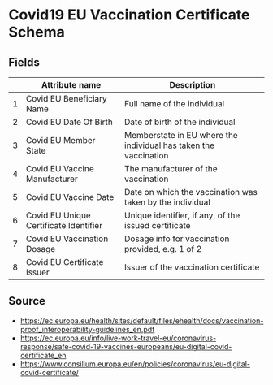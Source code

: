 # Covid19 EU Vaccination Certificate Schema

## Fields

|   | Attribute name                         | Description                                                      |
|---|----------------------------------------|------------------------------------------------------------------|
| 1 | Covid EU Beneficiary Name              | Full name of the individual                                      |
| 2 | Covid EU Date Of Birth                 | Date of birth of the individual                                  |
| 3 | Covid EU Member State                  | Memberstate in EU where the individual has taken the vaccination |
| 4 | Covid EU Vaccine Manufacturer          | The manufacturer of the vaccination                              |
| 5 | Covid EU Vaccine Date                  | Date on which the vaccination was taken by the individual        |
| 6 | Covid EU Unique Certificate Identifier | Unique identifier, if any, of the issued certificate             |
| 7 | Covid EU Vaccination Dosage            | Dosage info for vaccination provided, e.g. 1 of 2                   |
| 8 | Covid EU Certificate Issuer            | Issuer of the vaccination certificate                            |


## Source

* https://ec.europa.eu/health/sites/default/files/ehealth/docs/vaccination-proof_interoperability-guidelines_en.pdf
* https://ec.europa.eu/info/live-work-travel-eu/coronavirus-response/safe-covid-19-vaccines-europeans/eu-digital-covid-certificate_en 
* https://www.consilium.europa.eu/en/policies/coronavirus/eu-digital-covid-certificate/ 